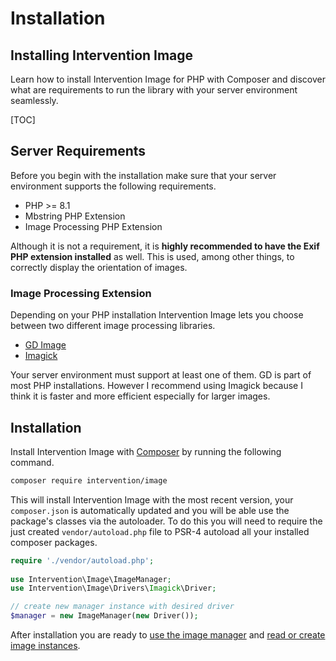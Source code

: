 # Installation
## Installing Intervention Image
Learn how to install Intervention Image for PHP with Composer and discover what are requirements to run the library with your server environment seamlessly.

[TOC]

## Server Requirements

Before you begin with the installation make sure that your server environment
supports the following requirements.

- PHP >= 8.1
- Mbstring PHP Extension
- Image Processing PHP Extension

Although it is not a requirement, it is **highly recommended to have the Exif
PHP extension installed** as well. This is used, among other things, to correctly
display the orientation of images.

### Image Processing Extension

Depending on your PHP installation Intervention Image lets you choose between
two different image processing libraries.

- [GD Image](https://www.php.net/manual/en/book.image.php)
- [Imagick](https://www.php.net/manual/en/book.imagick.php)

Your server environment must support at least one of them. GD is part of most
PHP installations. However I recommend using Imagick because I think it is
faster and more efficient especially for larger images.

## Installation

Install Intervention Image with [Composer](https://getcomposer.org/) by running
the following command.

```bash
composer require intervention/image
```

This will install Intervention Image with the most recent version, your
`composer.json` is automatically updated and you will be able use the package's
classes via the autoloader. To do this you will need to require the just
created `vendor/autoload.php` file to PSR-4 autoload all your installed
composer packages.

```php
require './vendor/autoload.php';
 
use Intervention\Image\ImageManager;
use Intervention\Image\Drivers\Imagick\Driver;

// create new manager instance with desired driver
$manager = new ImageManager(new Driver());
```

After installation you are ready to [use the image manager](/v3/basics/image-manager) and [read or create image instances](/v3/basics/instantiation).
